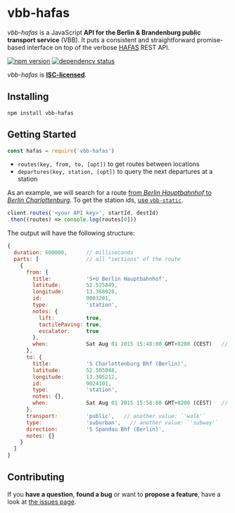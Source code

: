 # vbb-hafas

*vbb-hafas* is a JavaScript **API for the Berlin & Brandenburg public transport service** (VBB). It puts a consistent and straightforward promise-based interface on top of the verbose [HAFAS](http://hacon.de/hafas) REST API.

[![npm version](https://img.shields.io/npm/v/vbb-hafas.svg)](https://www.npmjs.com/package/vbb-hafas)
[![dependency status](https://img.shields.io/david/derhuerst/vbb-hafas.svg)](https://david-dm.org/derhuerst/vbb-hafas)

*vbb-hafas* is **[ISC-licensed](license.md)**.


## Installing

```shell
npm install vbb-hafas
```


## Getting Started

```javascript
const hafas = require('vbb-hafas')
```

- `routes(key, from, to, [opt])` to get routes between locations
- `departures(key, station, [opt])` to query the next departures at a station

As an example, we will search for a route [from *Berlin Hauptbahnhof* to *Berlin Charlottenburg*](https://www.google.de/maps/dir/Berlin+Hauptbahnhof,+Europaplatz,+Berlin/S+Berlin-Charlottenburg/@52.5212391,13.3287227,13z). To get the station ids, [use `vbb-static`](https://github.com/derhuerst/vbb-static#usage).

```javascript
client.routes('<your API key>', startId, destId)
.then((routes) => console.log(routes[0]))
```

The output will have the following structure:

```javascript
{
  duration: 600000,      // milliseconds
  parts: [               // all "sections" of the route
    {
      from: {
        title:           'S+U Berlin Hauptbahnhof',
        latitude:        52.525849,
        longitude:       13.368928,
        id:              9003201,
        type:            'station',
        notes: {
          lift:          true,
          tactilePaving: true,
          escalator:     true
        },
        when:            Sat Aug 01 2015 15:48:00 GMT+0200 (CEST)   // `Date` object
      },
      to: {
        title:           'S Charlottenburg Bhf (Berlin)',
        latitude:        52.505048,
        longitude:       13.305212,
        id:              9024101,
        type:            'station',
        notes: {},
        when:            Sat Aug 01 2015 15:58:00 GMT+0200 (CEST)   // `Date` object
      },
      transport:         'public',   // another value: `'walk'`
      type:              'suburban',   // another value: `'subway'`
      direction:         'S Spandau Bhf (Berlin)',
      notes: {}
    }
  ]
}
```


## Contributing

If you **have a question**, **found a bug** or want to **propose a feature**, have a look at [the issues page](https://github.com/derhuerst/vbb-hafas/issues).
